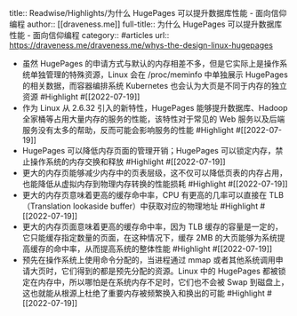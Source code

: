title:: Readwise/Highlights/为什么 HugePages 可以提升数据库性能 - 面向信仰编程
author:: [[draveness.me]]
full-title:: 为什么 HugePages 可以提升数据库性能 - 面向信仰编程
category:: #articles
url:: https://draveness.me/draveness.me/whys-the-design-linux-hugepages
- 虽然 HugePages 的申请方式与默认的内存相差不多，但是它实际上是操作系统单独管理的特殊资源，Linux 会在 /proc/meminfo 中单独展示 HugePages 的相关数据，而容器编排系统 Kubernetes 也会认为大页是不同于内存的独立资源 #Highlight #[[2022-07-19]]
- 作为 Linux 从 2.6.32 引入的新特性，HugePages 能够提升数据库、Hadoop 全家桶等占用大量内存的服务的性能，该特性对于常见的 Web 服务以及后端服务没有太多的帮助，反而可能会影响服务的性能 #Highlight #[[2022-07-19]]
- HugePages 可以降低内存页面的管理开销；HugePages 可以锁定内存，禁止操作系统的内存交换和释放 #Highlight #[[2022-07-19]]
- 更大的内存页能够减少内存中的页表层级，这不仅可以降低页表的内存占用，也能降低从虚拟内存到物理内存转换的性能损耗 #Highlight #[[2022-07-19]]
- 更大的内存页意味着更高的缓存命中率，CPU 有更高的几率可以直接在 TLB（Translation lookaside buffer）中获取对应的物理地址 #Highlight #[[2022-07-19]]
- 更大的内存页面意味着更高的缓存命中率，因为 TLB 缓存的容量是一定的，它只能缓存指定数量的页面，在这种情况下，缓存 2MB 的大页能够为系统提高缓存的命中率，从而提高系统的整体性能 #Highlight #[[2022-07-19]]
- 预先在操作系统上使用命令分配的，当进程通过 mmap 或者其他系统调用申请大页时，它们得到的都是预先分配的资源。Linux 中的 HugePages 都被锁定在内存中，所以哪怕是在系统内存不足时，它们也不会被 Swap 到磁盘上，这也就能从根源上杜绝了重要内存被频繁换入和换出的可能 #Highlight #[[2022-07-19]]